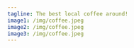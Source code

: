 ```yaml
---
tagline: The best local coffee around!
image1: /img/coffee.jpeg
image2: /img/coffee.jpeg
image3: /img/coffee.jpeg
---
```

